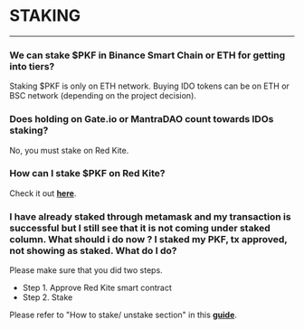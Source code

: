 # STAKING

---

<h3> We can stake $PKF in Binance Smart Chain or ETH for getting into tiers? </h3>

Staking $PKF is only on ETH network. Buying IDO tokens can be on ETH or BSC network (depending on the project decision).

<h3> Does holding on Gate.io or MantraDAO count towards IDOs staking? </h3>

No, you must stake on Red Kite.

<h3> How can I stake $PKF on Red Kite? </h3>

Check it out [**here**](https://medium.com/polkafoundry/what-to-do-before-joining-idos-on-red-kite-de9b0d778dbe).

<h3> I have already staked through metamask and my transaction is successful but I still see that it is not coming under staked column. What should i do now ? I staked my PKF, tx approved, not showing as staked. What do I do? </h3>

Please make sure that you did two steps. 

* Step 1. Approve Red Kite smart contract
* Step 2. Stake

Please refer to "How to stake/ unstake section" in this [**guide**](https://medium.com/polkafoundry/what-to-do-before-joining-idos-on-red-kite-de9b0d778dbe).
